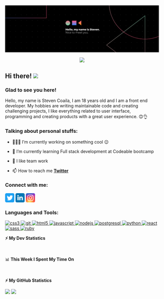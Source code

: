 ![Banner](assets/github-profile-cover.png)

<!-- retro visitor counter -->
<p align="center"> 
  <img src="https://profile-counter.glitch.me/StevenACZ/count.svg" />
</p>

<!-- welcome message -->
<h2>Hi there! <img src="https://media.giphy.com/media/hvRJCLFzcasrR4ia7z/giphy.gif" width="25px"></h2>

<h3>Glad to see you here!</h3>

<!-- About me -->
<p>
Hello, my name is Steven Coaila, I am 18 years old and I am a front end developer. My hobbies are writing maintainable code and creating challenging projects, I like everything related to user interface, programming and creating products with a great user experience. 😊👌
</p>

<!-- Personal Stuffs -->
<h3> Talking about personal stuffs:</h3>

- 👨🏽‍💻 I’m currently working on something cool 😉

- 🌱 I’m currently learning Full stack development at Codeable bootcamp

- 📝 I like team work

- 📫 How to reach me **[Twitter](https://twitter.com/Steven_coailaZ)**

<!-- Connect with me -->
<h3 align="left">Connect with me:</h3>
<p align="left">

<a href="https://twitter.com/Steven_coailaZ" target="blank"><img align="center" src="assets/twitter.svg" alt="kmhmubin" height="30" width="30" /></a>
<a href="https://www.linkedin.com/in/stevenacz/" target="blank"><img align="center" src="assets/linkedin.svg" alt="kmhmubin" height="30" width="30" /></a>
<a href="https://www.instagram.com/steven_acz/" target="blank"><img align="center" src="assets/instagram.svg" alt="kmhmubin" height="30" width="30" /></a>

</p>

<!-- Languages and tools -->
<h3 align="left">Languages and Tools:</h3>
<p align="left"> <a href="https://www.w3schools.com/css/" target="_blank"> <img src="https://devicons.github.io/devicon/devicon.git/icons/css3/css3-original-wordmark.svg" alt="css3" width="30" height="30"/> <a href="https://git-scm.com/" target="_blank"> <img src="https://www.vectorlogo.zone/logos/git-scm/git-scm-icon.svg" alt="git" width="30" height="30"/> </a> <a href="https://www.w3.org/html/" target="_blank"> <img src="https://devicons.github.io/devicon/devicon.git/icons/html5/html5-original-wordmark.svg" alt="html5" width="30" height="30"/> </a> <a href="https://developer.mozilla.org/en-US/docs/Web/JavaScript" target="_blank"> <img src="https://devicons.github.io/devicon/devicon.git/icons/javascript/javascript-original.svg" alt="javascript" width="30" height="30"/>  <a href="https://nodejs.org" target="_blank"> <img src="https://devicons.github.io/devicon/devicon.git/icons/nodejs/nodejs-original-wordmark.svg" alt="nodejs" width="30" height="30"/> </a> <a href="https://www.postgresql.org" target="_blank"> <img src="https://devicons.github.io/devicon/devicon.git/icons/postgresql/postgresql-original-wordmark.svg" alt="postgresql" width="30" height="30"/> </a> <a href="https://www.python.org" target="_blank"> <img src="https://devicons.github.io/devicon/devicon.git/icons/python/python-original.svg" alt="python" width="30" height="30"/> </a> <a href="https://reactjs.org/" target="_blank"> <img src="https://devicons.github.io/devicon/devicon.git/icons/react/react-original-wordmark.svg" alt="react" width="30" height="30"/> </a> <a href="https://sass-lang.com" target="_blank"> <img src="https://devicons.github.io/devicon/devicon.git/icons/sass/sass-original.svg" alt="sass" width="30" height="30"/> </a>
<a href="https://www.ruby-lang.org/en/" target="_blank"> <img src="https://devicons.github.io/devicon/devicon.git/icons/ruby/ruby-original-wordmark.svg" alt="ruby" width="30" height="30"/> </a>
<!-- </a> <a href="https://www.mysql.com/" target="_blank"> <img src="https://devicons.github.io/devicon/devicon.git/icons/mysql/mysql-original-wordmark.svg" alt="mysql" width="30" height="30"/> </a> -->
<!-- <a href="https://heroku.com" target="_blank"> <img src="https://www.vectorlogo.zone/logos/heroku/heroku-icon.svg" alt="heroku" width="30" height="30"/> </a> -->
</p>

<!-- GitHub stats -->
<b>⚡ My Dev Statistics</b>

<br />
<!-- waka time stats-->

<!--START_SECTION:waka-->
📊 **This Week I Spent My Time On** 
<!--END_SECTION:waka-->

<br />

<!-- GitHub stats -->
<b>⚡ My GitHub Statistics</b>

<p>
<!-- GitHub Stats -->
<img height="180em" src="https://github-readme-stats.vercel.app/api?username=StevenACZ&show_icons=true&hide_border=true" />

<!-- Most Used Languages -->
<img height="180em" src="https://github-readme-stats.vercel.app/api/top-langs/?username=StevenACZ&exclude_repo=KNN-Image-Classification&show_icons=true&hide_border=true&layout=compact&langs_count=8"/>
</p>